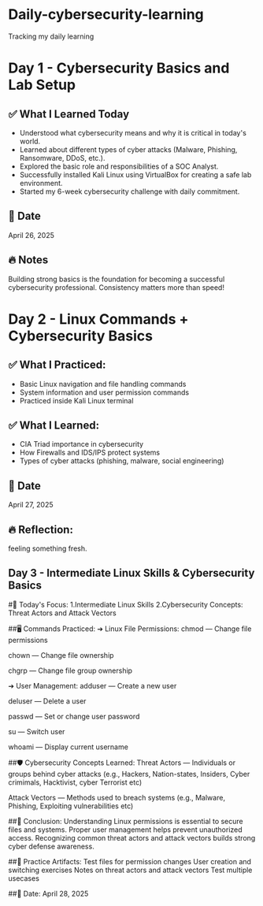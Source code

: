 # Daily-cybersecurity-learning
Tracking my daily learning
# Day 1 - Cybersecurity Basics and Lab Setup

## ✅ What I Learned Today

- Understood what cybersecurity means and why it is critical in today's world.
- Learned about different types of cyber attacks (Malware, Phishing, Ransomware, DDoS, etc.).
- Explored the basic role and responsibilities of a SOC Analyst.
- Successfully installed Kali Linux using VirtualBox for creating a safe lab environment.
- Started my 6-week cybersecurity challenge with daily commitment.

## 📅 Date
April 26, 2025

## 🔥 Notes
Building strong basics is the foundation for becoming a successful cybersecurity professional. Consistency matters more than speed!



# Day 2 - Linux Commands + Cybersecurity Basics

## ✅ What I Practiced:
- Basic Linux navigation and file handling commands
- System information and user permission commands
- Practiced inside Kali Linux terminal

## ✅ What I Learned:
- CIA Triad importance in cybersecurity
- How Firewalls and IDS/IPS protect systems
- Types of cyber attacks (phishing, malware, social engineering)

## 📅 Date
April 27, 2025

## 🔥 Reflection:
feeling something fresh.

## Day 3 - Intermediate Linux Skills & Cybersecurity Basics
#🚀 Today's Focus:
1.Intermediate Linux Skills
2.Cybersecurity Concepts: Threat Actors and Attack Vectors

##🖥️ Commands Practiced:
➔ Linux File Permissions:
chmod — Change file permissions

chown — Change file ownership

chgrp — Change file group ownership

➔ User Management:
adduser — Create a new user

deluser — Delete a user

passwd — Set or change user password

su  — Switch user

whoami — Display current username

##🛡️ Cybersecurity Concepts Learned:
Threat Actors — Individuals or groups behind cyber attacks (e.g., Hackers, Nation-states, Insiders, Cyber crimimals, Hacktivist, cyber Terrorist etc)

Attack Vectors — Methods used to breach systems (e.g., Malware, Phishing, Exploiting vulnerabilities etc)

##🧠 Conclusion:
Understanding Linux permissions is essential to secure files and systems.
Proper user management helps prevent unauthorized access.
Recognizing common threat actors and attack vectors builds strong cyber defense awareness.

##📂 Practice Artifacts:
Test files for permission changes
User creation and switching exercises
Notes on threat actors and attack vectors
Test multiple usecases

##📅 Date:
April 28, 2025
